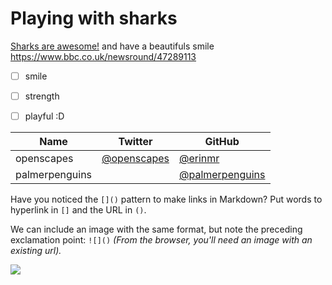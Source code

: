 # Playing with sharks

[Sharks are awesome!](https://www.bbc.co.uk/newsround/47289113) and have a beautifuls smile <https://www.bbc.co.uk/newsround/47289113>


- [ ] smile
- [ ] strength
- [ ] playful :D


Name | Twitter | GitHub
-----|---------|--------
openscapes | [@openscapes](https://twitter.com/openscapes) | [@erinmr](https://github.com/openscapes)
palmerpenguins |  | [@palmerpenguins](https://github.com/allisonhorst/palmerpenguins)

Have you noticed the `[]()` pattern to make links in Markdown? Put words to hyperlink in `[]` and the URL in `()`. 

We can include an image with the same format, but note the preceding exclamation point: `![]()` *(From the browser, you'll need an image with an existing url).* 

![](https://ichef.bbci.co.uk/news/800/cpsprodpb/EDA8/production/_105704806_gettyimages-610279822.jpg)
